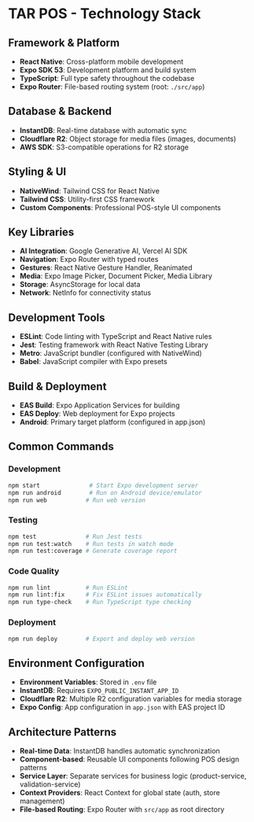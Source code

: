 # TAR POS - Technology Stack

## Framework & Platform
- **React Native**: Cross-platform mobile development
- **Expo SDK 53**: Development platform and build system
- **TypeScript**: Full type safety throughout the codebase
- **Expo Router**: File-based routing system (root: `./src/app`)

## Database & Backend
- **InstantDB**: Real-time database with automatic sync
- **Cloudflare R2**: Object storage for media files (images, documents)
- **AWS SDK**: S3-compatible operations for R2 storage

## Styling & UI
- **NativeWind**: Tailwind CSS for React Native
- **Tailwind CSS**: Utility-first CSS framework
- **Custom Components**: Professional POS-style UI components

## Key Libraries
- **AI Integration**: Google Generative AI, Vercel AI SDK
- **Navigation**: Expo Router with typed routes
- **Gestures**: React Native Gesture Handler, Reanimated
- **Media**: Expo Image Picker, Document Picker, Media Library
- **Storage**: AsyncStorage for local data
- **Network**: NetInfo for connectivity status

## Development Tools
- **ESLint**: Code linting with TypeScript and React Native rules
- **Jest**: Testing framework with React Native Testing Library
- **Metro**: JavaScript bundler (configured with NativeWind)
- **Babel**: JavaScript compiler with Expo presets

## Build & Deployment
- **EAS Build**: Expo Application Services for building
- **EAS Deploy**: Web deployment for Expo projects
- **Android**: Primary target platform (configured in app.json)

## Common Commands

### Development
```bash
npm start              # Start Expo development server
npm run android        # Run on Android device/emulator
npm run web           # Run web version
```

### Testing
```bash
npm test              # Run Jest tests
npm run test:watch    # Run tests in watch mode
npm run test:coverage # Generate coverage report
```

### Code Quality
```bash
npm run lint          # Run ESLint
npm run lint:fix      # Fix ESLint issues automatically
npm run type-check    # Run TypeScript type checking
```

### Deployment
```bash
npm run deploy        # Export and deploy web version
```

## Environment Configuration
- **Environment Variables**: Stored in `.env` file
- **InstantDB**: Requires `EXPO_PUBLIC_INSTANT_APP_ID`
- **Cloudflare R2**: Multiple R2 configuration variables for media storage
- **Expo Config**: App configuration in `app.json` with EAS project ID

## Architecture Patterns
- **Real-time Data**: InstantDB handles automatic synchronization
- **Component-based**: Reusable UI components following POS design patterns
- **Service Layer**: Separate services for business logic (product-service, validation-service)
- **Context Providers**: React Context for global state (auth, store management)
- **File-based Routing**: Expo Router with `src/app` as root directory